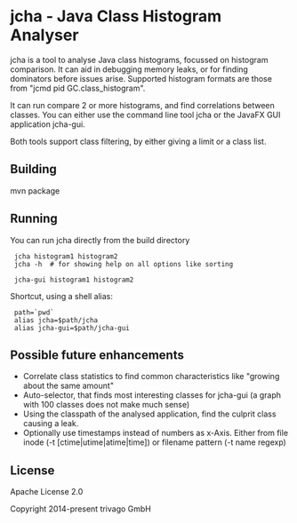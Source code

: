 # jcha - Java Class Histogram Analyser

jcha is a tool to analyse Java class histograms, focussed on histogram comparison.
It can aid in debugging memory leaks, or for finding dominators before issues arise.
Supported histogram formats are those from "jcmd pid GC.class_histogram".

It can run compare 2 or more histograms, and find correlations between classes.
You can either use the command line tool jcha  or the JavaFX GUI application jcha-gui.

Both tools support class filtering, by either giving a limit or a class list.


## Building
  mvn package

## Running
You can run jcha directly from the build directory
```
 jcha histogram1 histogram2
 jcha -h  # for showing help on all options like sorting
 
 jcha-gui histogram1 histogram2
```

Shortcut, using a shell alias:
```
 path=`pwd`
 alias jcha=$path/jcha
 alias jcha-gui=$path/jcha-gui
```

## Possible future enhancements
 * Correlate class statistics to find common characteristics like "growing about the same amount"
 * Auto-selector, that finds most interesting classes for jcha-gui (a graph with 100 classes does not make much sense)
 * Using the classpath of the analysed application, find the culprit class causing a leak.
 * Optionally use timestamps instead of numbers as x-Axis. Either from file inode (-t [ctime|utime|atime|time])
   or filename pattern (-t name regexp)

## License
Apache License 2.0

Copyright 2014-present trivago GmbH
